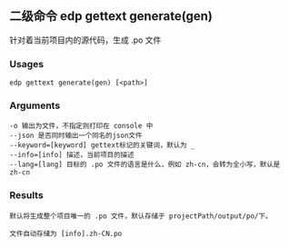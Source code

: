 ## 二级命令 edp gettext generate(gen)

针对着当前项目内的源代码，生成 .po 文件

### Usages

    edp gettext generate(gen) [<path>]

### Arguments

    -o 输出为文件，不指定则打印在 console 中
    --json 是否同时输出一个同名的json文件
    --keyword=[keyword] gettext标记的关键词，默认为 _
    --info=[info] 描述，当前项目的描述
    --lang=[lang] 目标的 .po 文件的语言是什么，例如 zh-cn，会转为全小写，默认是 zh-cn

### Results

    默认将生成整个项目唯一的 .po 文件，默认存储于 projectPath/output/po/下。

    文件自动存储为 [info].zh-CN.po
